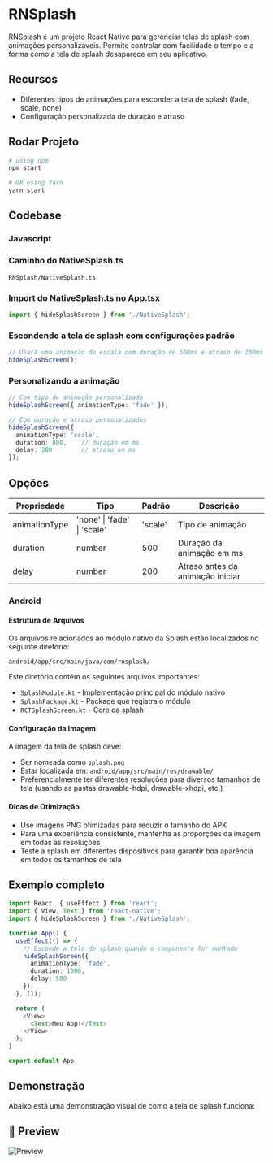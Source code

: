 # RNSplash

RNSplash é um projeto React Native para gerenciar telas de splash com animações personalizáveis. Permite controlar com facilidade o tempo e a forma como a tela de splash desaparece em seu aplicativo.

## Recursos

- Diferentes tipos de animações para esconder a tela de splash (fade, scale, none)
- Configuração personalizada de duração e atraso

## Rodar Projeto

```bash
# using npm
npm start

# OR using Yarn
yarn start
```

## Codebase

### Javascript


### Caminho do NativeSplash.ts

```
RNSplash/NativeSplash.ts
```

### Import do NativeSplash.ts no App.tsx
```typescript
import { hideSplashScreen } from './NativeSplash';
```

### Escondendo a tela de splash com configurações padrão

```typescript
// Usará uma animação de escala com duração de 500ms e atraso de 200ms
hideSplashScreen();
```

### Personalizando a animação

```typescript
// Com tipo de animação personalizado
hideSplashScreen({ animationType: 'fade' });

// Com duração e atraso personalizados
hideSplashScreen({
  animationType: 'scale',
  duration: 800,    // duração em ms
  delay: 300        // atraso em ms
});
```

## Opções

| Propriedade    | Tipo                           | Padrão    | Descrição                           |
|----------------|--------------------------------|-----------|-------------------------------------|
| animationType  | 'none' \| 'fade' \| 'scale'    | 'scale'   | Tipo de animação                    |
| duration       | number                         | 500       | Duração da animação em ms           |
| delay          | number                         | 200       | Atraso antes da animação iniciar    |


### Android

#### Estrutura de Arquivos

Os arquivos relacionados ao módulo nativo da Splash estão localizados no seguinte diretório:

```
android/app/src/main/java/com/rnsplash/
```

Este diretório contém os seguintes arquivos importantes:
- `SplashModule.kt` - Implementação principal do módulo nativo
- `SplashPackage.kt` - Package que registra o módulo
- `RCTSplashScreen.kt` - Core da splash

#### Configuração da Imagem

A imagem da tela de splash deve:
- Ser nomeada como `splash.png`
- Estar localizada em: `android/app/src/main/res/drawable/`
- Preferencialmente ter diferentes resoluções para diversos tamanhos de tela (usando as pastas drawable-hdpi, drawable-xhdpi, etc.)

#### Dicas de Otimização

- Use imagens PNG otimizadas para reduzir o tamanho do APK
- Para uma experiência consistente, mantenha as proporções da imagem em todas as resoluções
- Teste a splash em diferentes dispositivos para garantir boa aparência em todos os tamanhos de tela

## Exemplo completo

```typescript
import React, { useEffect } from 'react';
import { View, Text } from 'react-native';
import { hideSplashScreen } from './NativeSplash';

function App() {
  useEffect(() => {
    // Esconde a tela de splash quando o componente for montado
    hideSplashScreen({
      animationType: 'fade',
      duration: 1000,
      delay: 500
    });
  }, []);

  return (
    <View>
      <Text>Meu App!</Text>
    </View>
  );
}

export default App;
```

## Demonstração

Abaixo está uma demonstração visual de como a tela de splash funciona:

## 📸 Preview

![Preview](https://github.com/mensonones/RNSplash/blob/main/assets/splash.gif)
